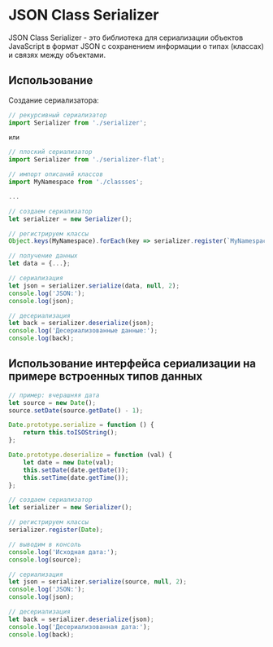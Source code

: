 # JSON Class Serializer
JSON Class Serializer - это библиотека для сериализации объектов JavaScript в формат JSON с сохранением информации о типах (классах) и связях между объектами.

## Использование

Создание сериализатора:
```javascript
// рекурсивный сериализатор
import Serializer from './serializer';

или

// плоский сериализатор
import Serializer from './serializer-flat';

// импорт описаний классов
import MyNamespace from './classses';

...

// создаем сериализатор
let serializer = new Serializer();

// регистрируем классы
Object.keys(MyNamespace).forEach(key => serializer.register(`MyNamespace.${key}`, MyNamespace[key]));

// получение данных
let data = {...};

// сериализация
let json = serializer.serialize(data, null, 2);
console.log('JSON:');
console.log(json);

// десериализация
let back = serializer.deserialize(json);
console.log('Десериализованные данные:');
console.log(back);
```

## Использование интерфейса сериализации на примере встроенных типов данных

```javascript
// пример: вчерашняя дата
let source = new Date();
source.setDate(source.getDate() - 1);

Date.prototype.serialize = function () {
    return this.toISOString();
};

Date.prototype.deserialize = function (val) {
    let date = new Date(val);
    this.setDate(date.getDate());
    this.setTime(date.getTime());
};

// создаем сериализатор
let serializer = new Serializer();

// регистрируем классы
serializer.register(Date);

// выводим в консоль
console.log('Исходная дата:');
console.log(source);

// сериализация
let json = serializer.serialize(source, null, 2);
console.log('JSON:');
console.log(json);

// десериализация
let back = serializer.deserialize(json);
console.log('Десериализованная дата:');
console.log(back);
```